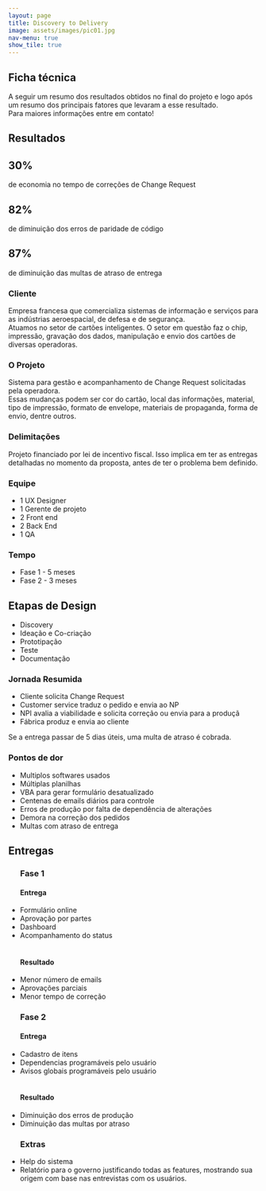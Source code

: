 ```yaml
---
layout: page
title: Discovery to Delivery
image: assets/images/pic01.jpg
nav-menu: true
show_tile: true
---
```

<!-- One -->
<section id="Resumo">
<div class="row">
    <div class="12u">
    <h2 id="content">Ficha técnica</h2>
    <p> A seguir um resumo dos resultados obtidos no final do projeto e logo após um resumo dos principais fatores que levaram a esse resultado.<br>Para maiores informações entre em contato!</p>
    </div>
</div>
<div class="row">
    <h2 id="resultados">Resultados</h2>
</div>
<div class="row">
    <div class="4u 12u$(small)">
        <div class="box-center">
        <h1>30%</h1>
        <p>de economia no tempo de correções de Change Request</p>
        </div>
    </div>
    <div class="4u 12u$(small)">
        <div class="box-center">
        <h1>82%</h1>
        <p>de diminuição dos erros de paridade de código </p>
        </div>
    </div>
    <div class="4u 12u$(small)">
      <div class="box-center">
        <h1>87%</h1>
        <p>de diminuição das multas de atraso de entrega </p>
      </div>
    </div>
</div>
<div class="row">
	<div class="6u 12u$(medium)">
		<h3>Cliente</h3>
		<p>Empresa francesa que comercializa sistemas de informação e serviços para as indústrias aeroespacial, de defesa e de segurança. <br>Atuamos no setor de cartões inteligentes. O setor em questão faz o chip, impressão, gravação dos dados, manipulação e envio dos cartões de diversas operadoras.</p>
	</div>
	<div class="6u$ 12u$(medium)">
		<h3>O Projeto</h3>
		<p>Sistema para gestão e acompanhamento de Change Request solicitadas pela operadora.<br>Essas mudanças podem ser cor do cartão, local das informações, material, tipo de impressão, formato de envelope, materiais de propaganda, forma de envio, dentre outros.
        </p>
	</div>
</div>
	<!-- Break -->
<div class="row">
	<div class="6u 12u$(small)">
		<h3>Delimitações</h3>
		<p>Projeto financiado por lei de incentivo fiscal. Isso implica em ter as entregas detalhadas no momento da proposta, antes de ter o problema bem definido.</p>
	</div>
	<div class="3u 12u$(small)">
		<h3>Equipe</h3>
		<ul>
            <li>1 UX Designer</li>
            <li>1 Gerente de projeto</li>
            <li>2 Front end</li>
            <li>2 Back End</li>
            <li>1 QA</li>
        </ul>
	</div>
	<div class="3u$ 12u$(small)">
		<h3>Tempo</h3>
		<ul>
            <li>Fase 1 - 5 meses</li>
            <li>Fase 2 - 3 meses</li>
        </ul>
	</div>
</div>
<div class="row">
    <div class="12u$">
    <h2 id="content">Etapas de Design </h2>
        <ul>
            <li>Discovery</li>
            <li>Ideação e Co-criação</li>
            <li>Prototipação</li>
            <li>Teste</li>
            <li>Documentação</li>
        </ul>
    </div>
</div>
<div class="row">
	<div class="6u 12u$(medium)">
		<h3>Jornada Resumida</h3>
		<ul>
            <li>Cliente solicita Change Request</li>
            <li>Customer service traduz o pedido e envia ao NP</li>
            <li>NPI avalia a viabilidade e solicita correção ou envia para a produçã</li>
            <li>Fábrica produz e envia ao cliente</li>
        </ul>
        Se a entrega passar de 5 dias úteis, uma multa de atraso é cobrada.
	</div>
	<div class="6u$ 12u$(medium)">
		<h3>Pontos de dor</h3>
        <ul>
           <li>Multiplos softwares usados</li>
           <li>Múltiplas planilhas</li>
           <li>VBA para gerar formulário desatualizado</li>
           <li>Centenas de emails diários para controle</li>
           <li> Erros de produção por falta de dependência de alterações</li>
           <li>Demora na correção dos pedidos</li>
           <li>Multas com atraso de entrega</li>
        </ul>
	</div>
</div>
<div class="row">
    <div class="12u$">
        <h2 id="content">Entregas </h2>
    </div>
</div>
    <!-- Break -->
<div class="row">
	<div class="4u 12u$(medium)">
        <ul>
	    	<h3>Fase 1</h3>
	    	<h4>Entrega</h4>
	    	<li>Formulário online</li>
	    	<li>Aprovação por partes</li>
	    	<li>Dashboard</li>
	    	<li>Acompanhamento do status</li><br>
	    	<h4>Resultado</h4>
	    	<li>Menor número de emails</li>
	    	<li>Aprovações parciais</li>
	    	<li>Menor tempo de correção</li>
        </ul>
    </div>
	<div class="4u 12u$(medium)">
		<ul>
            <h3>Fase 2</h3>
		    <h4>Entrega</h4>
		    <li>Cadastro de itens</li>
		    <li>Dependencias programáveis pelo usuário</li>
		    <li>Avisos globais programáveis pelo usuário</li><br>
		    <h4>Resultado</h4>
		    <li>Diminuição dos erros de produção</li>
		    <li>Diminuição das multas por atraso</li>
        </ul>
    </div>
	<div class="4u$ 12u$(medium)">
		<ul>
            <h3>Extras</h3>
		    <li>Help do sistema</li>
		    <li>Relatório para o governo justificando todas as features, mostrando sua origem com base nas entrevistas com os usuários.</li>
        </ul> 
    </div>
</div>
</section>
